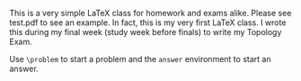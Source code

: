 This is a very simple LaTeX class for homework and exams alike. Please see test.pdf to see an example. In fact, this is my very first LaTeX class. I wrote this during my final week (study week before finals) to write my Topology Exam.

Use `\problem` to start a problem and the `answer` environment to start an answer.
